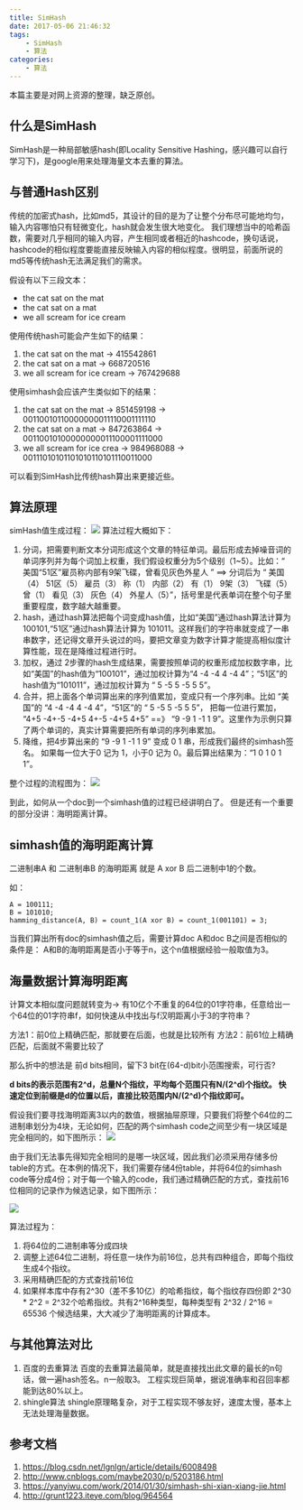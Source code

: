 ```yaml
---
title: SimHash
date: 2017-05-06 21:46:32
tags:
    - SimHash
    - 算法
categories:
    - 算法
---
```

本篇主要是对网上资源的整理，缺乏原创。
## 什么是SimHash
SimHash是一种局部敏感hash(即Locality Sensitive Hashing，感兴趣可以自行学习下)，是google用来处理海量文本去重的算法。

## 与普通Hash区别
传统的加密式hash，比如md5，其设计的目的是为了让整个分布尽可能地均匀，输入内容哪怕只有轻微变化，hash就会发生很大地变化。
我们理想当中的哈希函数，需要对几乎相同的输入内容，产生相同或者相近的hashcode，换句话说，hashcode的相似程度要能直接反映输入内容的相似程度。很明显，前面所说的md5等传统hash无法满足我们的需求。  

<!--more-->

假设有以下三段文本：
- the cat sat on the mat
- the cat sat on a mat
- we all scream for ice cream

使用传统hash可能会产生如下的结果： 
1. the cat sat on the mat -> 415542861
2. the cat sat on a mat -> 668720516
3. we all scream for ice cream -> 767429688

使用simhash会应该产生类似如下的结果： 
1. the cat sat on the mat -> 851459198 -> 00110010110000000011110001111110 
2. the cat sat on a mat -> 847263864 -> 00110010100000000011100001111000 
3. we all scream for ice crea -> 984968088 -> 00111010101101010110101110011000

可以看到SimHash比传统hash算出来更接近些。 

## 算法原理
simHash值生成过程：
![](/img/15270623656302.jpg)
算法过程大概如下：
1. 分词，把需要判断文本分词形成这个文章的特征单词。最后形成去掉噪音词的单词序列并为每个词加上权重，我们假设权重分为5个级别（1~5）。比如：“ 美国“51区”雇员称内部有9架飞碟，曾看见灰色外星人 ” ==> 分词后为 “ 美国（4） 51区（5） 雇员（3） 称（1） 内部（2） 有（1） 9架（3） 飞碟（5） 曾（1） 看见（3） 灰色（4） 外星人（5）”，括号里是代表单词在整个句子里重要程度，数字越大越重要。
2. hash，通过hash算法把每个词变成hash值，比如“美国”通过hash算法计算为 100101,“51区”通过hash算法计算为 101011。这样我们的字符串就变成了一串串数字，还记得文章开头说过的吗，要把文章变为数字计算才能提高相似度计算性能，现在是降维过程进行时。
3. 加权，通过 2步骤的hash生成结果，需要按照单词的权重形成加权数字串，比如“美国”的hash值为“100101”，通过加权计算为“4 -4 -4 4 -4 4”；“51区”的hash值为“101011”，通过加权计算为 “ 5 -5 5 -5 5 5”。
4. 合并，把上面各个单词算出来的序列值累加，变成只有一个序列串。比如 “美国”的 “4 -4 -4 4 -4 4”，“51区”的 “ 5 -5 5 -5 5 5”， 把每一位进行累加， “4+5 -4+-5 -4+5 4+-5 -4+5 4+5” ==》 “9 -9 1 -1 1 9”。这里作为示例只算了两个单词的，真实计算需要把所有单词的序列串累加。
5. 降维，把4步算出来的 “9 -9 1 -1 1 9” 变成 0 1 串，形成我们最终的simhash签名。 如果每一位大于0 记为 1，小于0 记为 0。最后算出结果为：“1 0 1 0 1 1”。

整个过程的流程图为：
![](/img/15270624852812.jpg)

到此，如何从一个doc到一个simhash值的过程已经讲明白了。 但是还有一个重要的部分没讲：海明距离计算。

## simhash值的海明距离计算
二进制串A 和 二进制串B 的海明距离 就是 A xor B 后二进制中1的个数。

如：
```
A = 100111;
B = 101010;
hamming_distance(A, B) = count_1(A xor B) = count_1(001101) = 3;
```

当我们算出所有doc的simhash值之后，需要计算doc A和doc B之间是否相似的条件是：
A和B的海明距离是否小于等于n，这个n值根据经验一般取值为3。

## 海量数据计算海明距离
计算文本相似度问题就转变为-> 有10亿个不重复的64位的01字符串，任意给出一个64位的01字符串f，如何快速从中找出与f汉明距离小于3的字符串？

方法1：前0位上精确匹配，那就要在后面，也就是比较所有
方法2：前61位上精确匹配，后面就不需要比较了

那么折中的想法是 前d bits相同，留下3 bit在(64-d)bit小范围搜索，可行否?

**d bits的表示范围有2^d，总量N个指纹，平均每个范围只有N/(2^d)个指纹。
快速定位到前缀是d的位置以后，直接比较范围内N/(2^d)个指纹即可。**

假设我们要寻找海明距离3以内的数值，根据抽屉原理，只要我们将整个64位的二进制串划分为4块，无论如何，匹配的两个simhash code之间至少有一块区域是完全相同的，如下图所示： 
![](/img/15270632191445.jpg)

由于我们无法事先得知完全相同的是哪一块区域，因此我们必须采用存储多份table的方式。在本例的情况下，我们需要存储4份table，并将64位的simhash code等分成4份；对于每一个输入的code，我们通过精确匹配的方式，查找前16位相同的记录作为候选记录，如下图所示： 

![](/img/15270632542779.jpg)

算法过程为：
1. 将64位的二进制串等分成四块 
2. 调整上述64位二进制，将任意一块作为前16位，总共有四种组合，即每个指纹生成4个指纹。 
3. 采用精确匹配的方式查找前16位 
4. 如果样本库中存有2^30（差不多10亿）的哈希指纹，每个指纹存四份即 2^30 * 2^2 = 2^32个哈希指纹。共有2^16种类型，每种类型有 2^32 / 2^16 = 65536 个候选结果，大大减少了海明距离的计算成本。

## 与其他算法对比
1. 百度的去重算法
百度的去重算法最简单，就是直接找出此文章的最长的n句话，做一遍hash签名。n一般取3。 工程实现巨简单，据说准确率和召回率都能到达80%以上。
2. shingle算法
shingle原理略复杂，对于工程实现不够友好，速度太慢，基本上无法处理海量数据。

## 参考文档
1. https://blog.csdn.net/lgnlgn/article/details/6008498
2. http://www.cnblogs.com/maybe2030/p/5203186.html
3. https://yanyiwu.com/work/2014/01/30/simhash-shi-xian-xiang-jie.html
4. http://grunt1223.iteye.com/blog/964564

